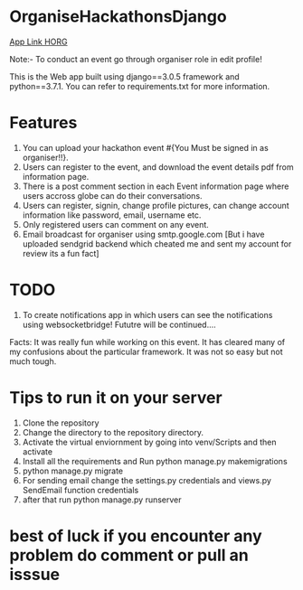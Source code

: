 # OrganiseHackathonsDjango
[App Link HORG](http://horgapp.pythonanywhere.com/)

Note:- To conduct an event go through organiser role in edit profile!

This is the Web app built using django==3.0.5 framework and python==3.7.1. You can refer to requirements.txt for more information.

# Features
1. You can upload your hackathon event #{You Must be signed in as organiser!!}.
2. Users can register to the event, and download the event details pdf from information page.
3. There is a post comment section in each Event information page where users accross globe can do their conversations.
4. Users can register, signin, change profile pictures, can change account information like password, email, username etc.
5. Only registered users can comment on any event.
6. Email broadcast for organiser using smtp.google.com [But i have uploaded sendgrid backend which cheated me and sent my account for review its a fun fact]

# TODO
1. To create notifications app in which users can see the notifications using websocketbridge! Fututre will be continued....


Facts: It was really fun while working on this event. It has cleared many of my confusions about the particular framework. It was not so easy but not much tough.

# Tips to run it on your server
1. Clone the repository 
2. Change the directory to the repository directory.
3. Activate the virtual enviornment by going into venv/Scripts and then activate 
4. Install all the requirements and Run python manage.py makemigrations
5. python manage.py migrate
6. For sending email change the settings.py credentials and views.py SendEmail function credentials
7. after that run python manage.py runserver


# best of luck if you encounter any problem do comment or pull an isssue
